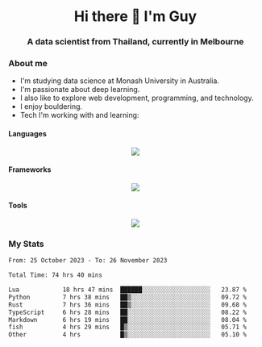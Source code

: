 <h1 align="center">Hi there 👋 I'm Guy</h1>
<h3 align="center">A data scientist from Thailand, currently in Melbourne</h3>

### About me

- I'm studying data science at Monash University in Australia.
- I'm passionate about deep learning.
- I also like to explore web development, programming, and technology.
- I enjoy bouldering.
- Tech I'm working with and learning:

#### Languages

<div align="center">
    <img src="https://skillicons.dev/icons?i=py,ts,js,html,css,rust" />
</div>

#### Frameworks

<div align="center">
    <img src="https://skillicons.dev/icons?i=pytorch,tensorflow,fastapi,react" /><br>
</div>

#### Tools

<div align="center">
    <img src="https://skillicons.dev/icons?i=postgres,redis,docker" /><br>
</div>

### My Stats

<!--START_SECTION:waka-->

```txt
From: 25 October 2023 - To: 26 November 2023

Total Time: 74 hrs 40 mins

Lua            18 hrs 47 mins  ██████░░░░░░░░░░░░░░░░░░░   23.87 %
Python         7 hrs 38 mins   ██▒░░░░░░░░░░░░░░░░░░░░░░   09.72 %
Rust           7 hrs 36 mins   ██▒░░░░░░░░░░░░░░░░░░░░░░   09.68 %
TypeScript     6 hrs 28 mins   ██░░░░░░░░░░░░░░░░░░░░░░░   08.22 %
Markdown       6 hrs 19 mins   ██░░░░░░░░░░░░░░░░░░░░░░░   08.04 %
fish           4 hrs 29 mins   █▒░░░░░░░░░░░░░░░░░░░░░░░   05.71 %
Other          4 hrs           █▒░░░░░░░░░░░░░░░░░░░░░░░   05.10 %
```

<!--END_SECTION:waka-->
